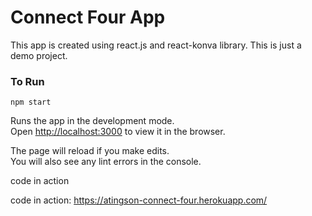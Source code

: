 # Connect Four App

This app is created using react.js and react-konva library. This is just a demo project.

### To Run

`npm start`

Runs the app in the development mode.<br>
Open [http://localhost:3000](http://localhost:3000) to view it in the browser.

The page will reload if you make edits.<br>
You will also see any lint errors in the console.

code in action

code in action: https://atingson-connect-four.herokuapp.com/